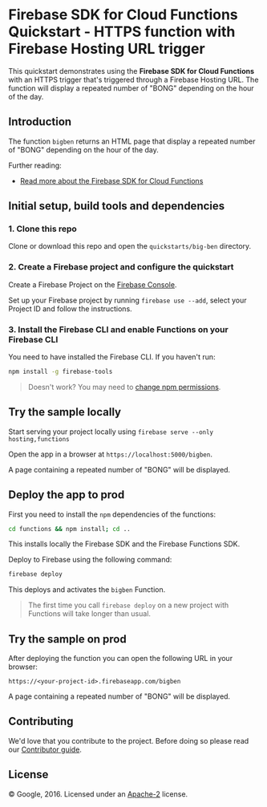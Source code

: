 # Firebase SDK for Cloud Functions Quickstart - HTTPS function with Firebase Hosting URL trigger

This quickstart demonstrates using the **Firebase SDK for Cloud Functions** with an HTTPS trigger that's triggered through a Firebase Hosting URL. The function will display a repeated number of "BONG" depending on the hour of the day.


## Introduction

The function `bigben` returns an HTML page that display a repeated number of "BONG" depending on the hour of the day.

Further reading:

 - [Read more about the Firebase SDK for Cloud Functions](https://firebase.google.com/docs/functions)


## Initial setup, build tools and dependencies

### 1. Clone this repo

Clone or download this repo and open the `quickstarts/big-ben` directory.


### 2. Create a Firebase project and configure the quickstart

Create a Firebase Project on the [Firebase Console](https://console.firebase.google.com).

Set up your Firebase project by running `firebase use --add`, select your Project ID and follow the instructions.


### 3. Install the Firebase CLI and enable Functions on your Firebase CLI

You need to have installed the Firebase CLI. If you haven't run:

```bash
npm install -g firebase-tools
```

> Doesn't work? You may need to [change npm permissions](https://docs.npmjs.com/getting-started/fixing-npm-permissions).

## Try the sample locally

Start serving your project locally using `firebase serve --only hosting,functions`

Open the app in a browser at `https://localhost:5000/bigben`.

A page containing a repeated number of "BONG" will be displayed.


## Deploy the app to prod

First you need to install the `npm` dependencies of the functions:

```bash
cd functions && npm install; cd ..
```

This installs locally the Firebase SDK and the Firebase Functions SDK.

Deploy to Firebase using the following command:

```bash
firebase deploy
```

This deploys and activates the `bigben` Function.

> The first time you call `firebase deploy` on a new project with Functions will take longer than usual.


## Try the sample on prod

After deploying the function you can open the following URL in your browser:

```
https://<your-project-id>.firebaseapp.com/bigben
```

A page containing a repeated number of "BONG" will be displayed.


## Contributing

We'd love that you contribute to the project. Before doing so please read our [Contributor guide](../../CONTRIBUTING.md).


## License

© Google, 2016. Licensed under an [Apache-2](../../LICENSE) license.
